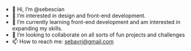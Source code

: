 - 👋 Hi, I’m @sebescian
- 👀 I’m interested in design and front-end development.
- 🌱 I’m currently learning front-end development and am interested in expanding my skills.
- 💞️ I’m looking to collaborate on all sorts of fun projects and challenges
- 📫 How to reach me: sebavrj@gmail.com

<!---
sebescian/sebescian is a ✨ special ✨ repository because its `README.md` (this file) appears on your GitHub profile.
You can click the Preview link to take a look at your changes.
--->
